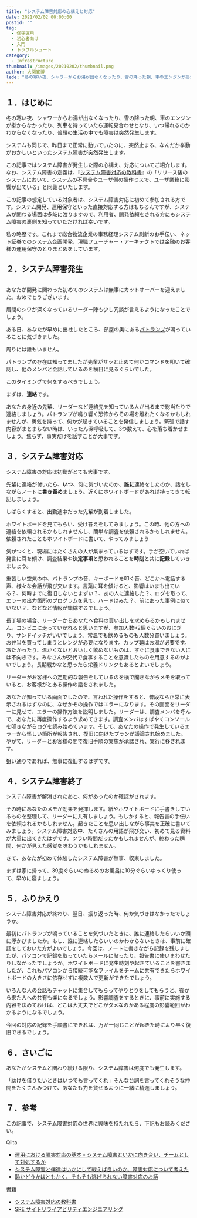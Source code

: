 ```yaml
---
title: "システム障害対応の心構えと対応"
date: 2021/02/02 00:00:00
postid: ""
tag:
  - 保守運用
  - 初心者向け
  - 入門
  - トラブルシュート
category:
  - Infrastructure
thumbnail: /images/20210202/thumbnail.png
author: 大関寛博
lede: "冬の寒い夜、シャワーからお湯が出なくなったり、雪の降った朝、車のエンジンが掛からなかったり、列車を待っていたら運転見合わせとなり、いつ帰れるのかわからなくなったり、普段の生活の中でも障害は突然発生します。システムも同じで.."
---
```


## １．はじめに

冬の寒い夜、シャワーからお湯が出なくなったり、雪の降った朝、車のエンジンが掛からなかったり、列車を待っていたら運転見合わせとなり、いつ帰れるのかわからなくなったり、普段の生活の中でも障害は突然発生します。

システムも同じで、昨日まで正常に動いていたのに、突然止まる、なんだか挙動がおかしいといったシステム障害が突然発生します。

この記事ではシステム障害が発生した際の心構え、対応についてご紹介します。なお、システム障害の定義は、『[システム障害対応の教科書](https://gihyo.jp/book/2020/978-4-297-11265-3)』の「リリース後のシステムにおいて、システムの不具合やユーザ側の操作ミスで、ユーザ業務に影響が出ている」と同義といたします。

この記事の想定している対象者は、システム障害対応に初めて参加される方です。システム開発、運用保守といった直接対応する方はもちろんですが、システムが関わる場面は多岐に渡りますので、利用者、開発依頼をされる方にもシステム障害の裏側を知っていただければ幸いです。

私の略歴です。これまで総合物流企業の事務経理システム刷新のお手伝い、ネット証券でのシステム企画開発、現職フューチャー・アーキテクトでは金融のお客様の運用保守のとりまとめをしています。

## ２．システム障害発生

<img src="/images/20210202/siren-297289_1280.png" class="img-small-size" alt="" title="Clker-Free-Vector-ImagesによるPixabayからの画像" loading="lazy">

あなたが開発に関わった初めてのシステムは無事にカットオーバーを迎えました。おめでとうございます。

眉間のシワが深くなっているリーダー陣も少し冗談が言えるようになったことでしょう。

ある日、あなたが早めに出社したところ、部屋の奥にある[パトランプ](https://isa-j.co.jp/keiko/products/)が鳴っていることに気づきました。

周りには誰もいません。

パトランプの存在は知ってましたが先輩がサッと止めて何かコマンドを叩いて確認し、他のメンバと会話しているのを横目に見るぐらいでした。

このタイミングで何をするべきでしょう。

まずは、**連絡**です。

あなたの身近の先輩、リーダーなど連絡先を知っている人が出るまで総当たりで連絡しましょう。パトランプが鳴り響く恐怖からその場を離れたくなるかもしれませんが、勇気を持って、何かが起きていることを発信しましょう。緊張で話す内容がまとまらない時は、いったん深呼吸して、3つ数えて、心を落ち着かせましょう。焦らず、事実だけを話すことが大事です。

## ３．システム障害対応

システム障害の対応は初動がとても大事です。

先輩に連絡が付いたら、**いつ**、何に気づいたのか、**誰に**連絡をしたのか、話をしながらノートに**書き留め**ましょう。近くにホワイトボードがあれば持ってきて転記しましょう。

しばらくすると、出勤途中だった先輩が到着しました。

ホワイトボードを見てもらい、受け答えをしてみましょう。この時、他の方への連絡を依頼されるかもしれませんし、簡単な調査を依頼されるかもしれません。依頼されたこともホワイトボードに書いて、やってみましょう

気がつくと、現場にはたくさんの人が集まっているはずです。手が空いていれば発言に耳を傾け、調査結果や**決定事項**と思われることを**時刻**と共に**記録**していきましょう。

重苦しい空気の中、パトランプの音、キーボードを叩く音、どこかへ電話する声、様々な会話が飛び交います。言葉に耳を傾けると、影響はいまも出ている？、何時までに復旧しないとまずい？、あの人に連絡した？、ログを取って、エラーの出力箇所のプログラムを見て、ハードはみた？、前にあった事例に似ていない？、などなど情報が錯綜するでしょう。

長丁場の場合、リーダーからあなたへ食料の買い出しを求めらるかもしれません。コンビニに走っていかれると思いますが、参加人数×2個ぐらいのおにぎり、サンドイッチがいいでしょう。常温でも飲めるものも人数分買いましょう。お弁当を買ってしまうとレンジが必要になります。カップ麺はお湯が必要です。冷たかったり、温かくないとおいしく飲めないものは、すぐに食事できない人には不向きです。みなさんが交代で食事することを意識したものを用意するのがよいでしょう。長期戦かなと思ったら栄養ドリンクもあるとよいでしょう。

リーダーがお客様への定期的な報告をしているのを横で聞きながらメモを取っていると、お客様がとある操作の話をされました。

あなたが知っている画面でしたので、言われた操作をすると、普段なら正常に表示されるはずなのに、なぜかその操作ではエラーになります。その画面をリーダーに見せて、エラーの操作方法を説明しました。リーダーは、調査メンバを呼んで、あなたに再度操作するよう求めてきます。調査メンバはすばやくコンソールを叩きながらログを読み始めています。そして、あなたの操作で発生しているエラーから怪しい箇所が報告され、復旧に向けたプランが議論され始めました。やがて、リーダーとお客様の間で復旧手順の実施が承認され、実行に移されます。

狙い通りであれば、無事に復旧するはずです。

## ４．システム障害終了

システム障害が解消されたあと、何があったのか確認がされます。

その時にあなたのメモが効果を発揮します。紙やホワイトボードに手書きしているものを整理して、リーダーに共有しましょう。もしかすると、報告書の手伝いを依頼されるかもしれません。起きたことを思い出しながら事実を正確に書いてみましょう。システム障害対応中、たくさんの用語が飛び交い、初めて見る資料が大量に出てきたはずです。ツラい時間だったかもしれませんが、終わった瞬間、何かが見えた感覚を味わうかもしれません。

さて、あなたが初めて体験したシステム障害が無事、収束しました。

まずは家に帰って、39度ぐらいのぬるめのお風呂に10分ぐらいゆっくり使って、早めに寝ましょう。

## ５．ふりかえり

システム障害対応が終わり、翌日、振り返った時、何か気づきはなかったでしょうか。

最初にパトランプが鳴っていることを気づいたときに、誰に連絡したらいいか頭に浮かびましたか。もし、誰に連絡したらいいのかわからないときは、事前に確認をしておいた方がよいでしょう。今回は、ノートに書きながら記録を残しましたが、パソコンで記録を取っていたらメールに貼ったり、報告書に使いまわせたりしなかったでしょうか。ホワイトボードに発生時刻や起きていることを書きましたが、これもパソコンから接続可能なファイルをチームに共有できたらホワイトボードの大きさに依存せずに複数人で更新ができたでしょう。

いろんな人の会話もチャットに集合してもらってやりとりをしてもらうと、後から来た人への共有も楽になるでしょう。影響調査をするときに、事前に実施する内容を決めておけば、どこは大丈夫でどこがダメなのかある程度の影響範囲がわかるようになるでしょう。

今回の対応の記録を手順書にできれば、万が一同じことが起きた時により早く復旧できるでしょう。

## ６．さいごに

あなたがシステムと関わり続ける限り、システム障害は何度でも発生します。

「助けを借りたいときはいつでも言ってくれ」そんな台詞を言ってくれそうな仲間をたくさんみつけて、あなたも力を貸せるように一緒に精進しましょう。

## ７．参考

この記事で、システム障害対応の世界に興味を持たれたら、下記もお読みください。

Qiita

* [運用における障害対応の基本 - システム障害といかに向き合い、チームとして対処するか](https://qiita.com/ko1/items/dc260b14d9b7e8a54bd6)
* [システム障害と僕達はいかにして戦えば良いのか、障害対応について考えた](https://qiita.com/zaru/items/edb49d8d2a2a6981789a)
* [恥かどうかはともかく、そもそも逃げられない障害対応のお話](https://qiita.com/s_kozake/items/825348559e4b4e330fb5)

書籍

* [システム障害対応の教科書](https://gihyo.jp/book/2020/978-4-297-11265-3)
* [SRE サイトリライアビリティエンジニアリング](https://www.oreilly.co.jp/books/9784873117911/)
